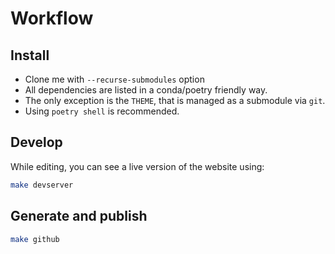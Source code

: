 # Workflow

## Install

- Clone me with `--recurse-submodules` option
- All dependencies are listed in a conda/poetry friendly way.
- The only exception is the `THEME`, that is managed as a submodule via `git`.
- Using `poetry shell` is recommended.

## Develop

While editing, you can see a live version of the website using:

```sh
make devserver
```

## Generate and publish

```sh
make github
```